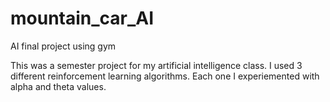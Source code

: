 # mountain_car_AI
AI final project using gym

This was a semester project for my artificial intelligence class. I used 3 different reinforcement learning algorithms. Each one I experiemented with alpha and theta values. 
